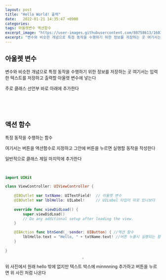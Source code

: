 ```yaml
---
layout: post
title: "Hello World! 출력"
date:   2022-01-21 14:35:47 +0900
categories:
tags: 아울렛변수 액션함수
excerpt_image: "https://user-images.githubusercontent.com/80758613/160329169-7d79b712-7191-493b-8183-cfe4f148c548.png"
excerpt: "변수와 비슷한 개념으로 특정 동작을 수행하기 위한 정보를 저장하는 곳 여기서는 입력한 텍스트를 저장하고 출력할 아울렛 변수에 넣는다"
---
```


## **아울렛 변수**

변수와 비슷한 개념으로 특정 동작을 수행하기 위한 정보를 저장하는 곳 여기서는 입력한 텍스트를 저장하고 출력할 아울렛 변수에 넣는다

주로 클래스 선언부 바로 아래에 추가한다

&nbsp;

&nbsp;

## **액션 함수**

특정 동작을 수행하는 함수 

여기서는 버튼을 액션함수로 지정하고 그안에 버튼을 누르면 실행할 동작을 작성한다

일반적으로 클래스 제일 마지막에 추가한다

&nbsp;



```swift
import UIKit

class ViewController: UIViewController {
    
    @IBOutlet var txtName: UITextField!  // 아울렛 변수
    @IBOutlet var lblHello: UILabel!     // UILabel 타입이 따로 있나보다 
    
    override func viewDidLoad() {
        super.viewDidLoad()
        // Do any additional setup after loading the view.
    }

    @IBAction func btnSend(_ sender: UIButton) { //액션 함수
        lblHello.text = "Hello, " + txtName.text! //버튼 누를시 실행되는 함수 
    }
    
}
```

<center>
<img src="https://user-images.githubusercontent.com/80758613/160329169-7d79b712-7191-493b-8183-cfe4f148c548.png" style="zoom:30%;">
</center>

위 사진에서 원래 hello 밖에 없지만 텍스트 박스에 minnnning 추가하고 버튼을 누르면 위 사진 처럼 나온다